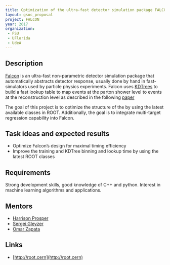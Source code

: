 ```yaml
---
title: Optimization of the ultra-fast detector simulation package FALCON and multi-objective regression
layout: gsoc_proposal
project: FALCON
year: 2017
organization: 
 - FSU
 - UFlorida
 - UdeA
---
```


## Description
[Falcon](http://inspirehep.net/record/1456803) is an ultra-fast non-parametric detector simulation package that automatically abstracts detector response, usually done by hand in fast-simulators used by particle physics experiments. Falcon uses [KDTrees](https://root.cern.ch/doc/v608/classTKDTreeBinning.html) to build a fast lookup table to map events at the parton shower level to events at the reconstruction level as described in the following [paper](http://inspirehep.net/record/1456803)

The goal of this project is to optimize the structure of the by using the latest available classes in ROOT. Additionally, the goal is to integrate multi-target regression capability into Falcon. 

## Task ideas and expected results
  * Optimize Falcon’s design for maximal timing efficiency
  * Improve the training and KDTree binning and lookup time by using the latest ROOT classes


## Requirements
Strong development skills, good knowledge of C++ and python. Interest in machine learning algorithms and applications.

## Mentors 
  * [Harrison Prosper](mailto:harry@hep.fsu.edu)
  * [Sergei Gleyzer](mailto:Sergei.Gleyzer@cern.ch)
  * [Omar Zapata](mailto:Omar.Zapata@cern.ch)

## Links
  * [http://root.cern](http://root.cern)
